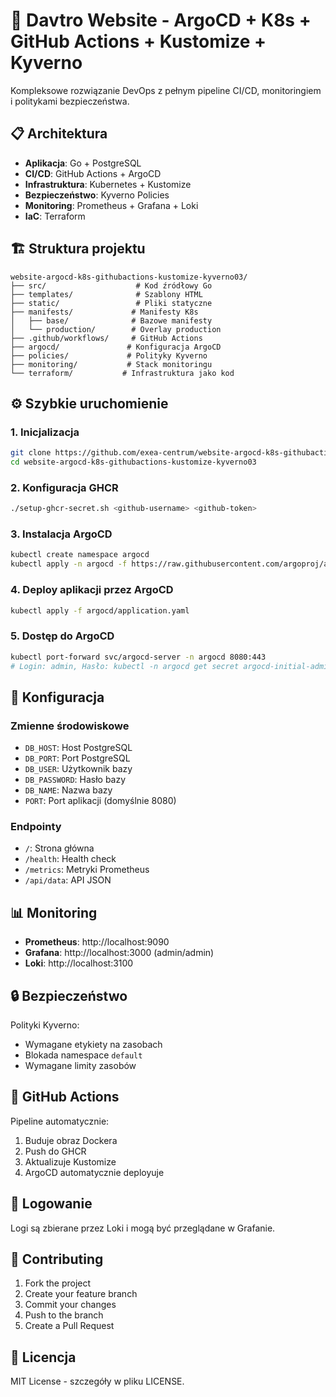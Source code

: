 # 🚀 Davtro Website - ArgoCD + K8s + GitHub Actions + Kustomize + Kyverno

Kompleksowe rozwiązanie DevOps z pełnym pipeline CI/CD, monitoringiem i politykami bezpieczeństwa.

## 📋 Architektura

- **Aplikacja**: Go + PostgreSQL
- **CI/CD**: GitHub Actions + ArgoCD
- **Infrastruktura**: Kubernetes + Kustomize
- **Bezpieczeństwo**: Kyverno Policies
- **Monitoring**: Prometheus + Grafana + Loki
- **IaC**: Terraform

## 🏗️ Struktura projektu

```
website-argocd-k8s-githubactions-kustomize-kyverno03/
├── src/                    # Kod źródłowy Go
├── templates/              # Szablony HTML
├── static/                 # Pliki statyczne
├── manifests/             # Manifesty K8s
│   ├── base/              # Bazowe manifesty
│   └── production/        # Overlay production
├── .github/workflows/     # GitHub Actions
├── argocd/               # Konfiguracja ArgoCD
├── policies/             # Polityky Kyverno
├── monitoring/           # Stack monitoringu
└── terraform/           # Infrastruktura jako kod
```

## ⚙️ Szybkie uruchomienie

### 1. Inicjalizacja
```bash
git clone https://github.com/exea-centrum/website-argocd-k8s-githubactions-kustomize-kyverno03.git
cd website-argocd-k8s-githubactions-kustomize-kyverno03
```

### 2. Konfiguracja GHCR
```bash
./setup-ghcr-secret.sh <github-username> <github-token>
```

### 3. Instalacja ArgoCD
```bash
kubectl create namespace argocd
kubectl apply -n argocd -f https://raw.githubusercontent.com/argoproj/argo-cd/stable/manifests/install.yaml
```

### 4. Deploy aplikacji przez ArgoCD
```bash
kubectl apply -f argocd/application.yaml
```

### 5. Dostęp do ArgoCD
```bash
kubectl port-forward svc/argocd-server -n argocd 8080:443
# Login: admin, Hasło: kubectl -n argocd get secret argocd-initial-admin-secret -o jsonpath="{.data.password}" | base64 -d
```

## 🔧 Konfiguracja

### Zmienne środowiskowe
- `DB_HOST`: Host PostgreSQL
- `DB_PORT`: Port PostgreSQL  
- `DB_USER`: Użytkownik bazy
- `DB_PASSWORD`: Hasło bazy
- `DB_NAME`: Nazwa bazy
- `PORT`: Port aplikacji (domyślnie 8080)

### Endpointy
- `/`: Strona główna
- `/health`: Health check
- `/metrics`: Metryki Prometheus
- `/api/data`: API JSON

## 📊 Monitoring

- **Prometheus**: http://localhost:9090
- **Grafana**: http://localhost:3000 (admin/admin)
- **Loki**: http://localhost:3100

## 🔒 Bezpieczeństwo

Polityki Kyverno:
- Wymagane etykiety na zasobach
- Blokada namespace `default`
- Wymagane limity zasobów

## 🚀 GitHub Actions

Pipeline automatycznie:
1. Buduje obraz Dockera
2. Push do GHCR  
3. Aktualizuje Kustomize
4. ArgoCD automatycznie deployuje

## 📝 Logowanie

Logi są zbierane przez Loki i mogą być przeglądane w Grafanie.

## 🤝 Contributing

1. Fork the project
2. Create your feature branch
3. Commit your changes
4. Push to the branch
5. Create a Pull Request

## 📄 Licencja

MIT License - szczegóły w pliku LICENSE.
